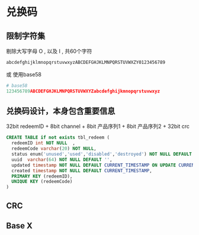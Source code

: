 
# 兑换码

## 限制字符集

剔除大写字母 O , 以及 I , 共60个字符

```python
abcdefghijklmnopqrstuvwxyzABCDEFGHJKLMNPQRSTUVWXZY0123456789
```

或 使用base58

```python
# base58
123456789ABCDEFGHJKLMNPQRSTUVWXYZabcdefghijkmnopqrstuvwxyz
```

## 兑换码设计，本身包含重要信息

32bit redeemID + 8bit channel  + 8bit 产品序列1 + 8bit 产品序列2 + 32bit crc

```sql
CREATE TABLE if not exists tbl_redeem (
  redeemID int NOT NULL  ,
  redeemCode varchar(20) NOT NULL,
  status enum('unused','used','disabled','destroyed') NOT NULL DEFAULT 'unused',
  uuid  varchar(64) NOT NULL DEFAULT '',
  updated timestamp NOT NULL DEFAULT CURRENT_TIMESTAMP ON UPDATE CURRENT_TIMESTAMP,
  created timestamp NOT NULL DEFAULT CURRENT_TIMESTAMP,
  PRIMARY KEY (redeemID),
  UNIQUE KEY (redeemCode)
)
```

## CRC 


## Base X







